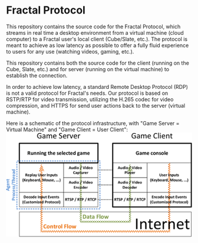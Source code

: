 # Fractal Protocol

This repository contains the source code for the Fractal Protocol, which streams in real time a desktop environment from a virtual machine (cloud computer) to a Fractal user's local client (Cube/Slate, etc.). The protocol is meant to achieve as low latency as possible to offer a fully fluid experience to users for any use (watching videos, gaming, etc.). 

This repository contains both the source code for the client (running on the Cube, Slate, etc.) and for server (running on the virtual machine) to establish the connection. 

In order to achieve low latency, a standard Remote Desktop Protocol (RDP) is not a valid protocol for Fractal's needs. Our protocol is based on RSTP/RTP for video transmission, utilizing the H.265 codec for video compression, and HTTPS for send user actions back to the server (virtual machine).

Here is a schematic of the protocol infrastructure, with "Game Server = Virtual Machine" and "Game Client = User Client":
![img](img/protocol_infrastructure.png)




